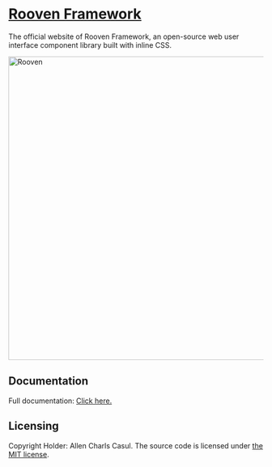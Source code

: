 # [Rooven Framework](https://roovenframework.com)

The official website of Rooven Framework, an open-source web user interface component library built with inline CSS.

<a href="https://roovenframework.com" target="_blank"><img src="https://cdn.jsdelivr.net/gh/allencasul/rooven-framework-official-website@master/src/client/assets/img/png/rooven-framework.png" alt="Rooven" style="max-width:100%;" width="600"></a>

## Documentation

Full documentation: [Click here.](https://roovenframework.com/rooven-documentation/)

## Licensing

Copyright Holder: Allen Charls Casul. The source code is licensed under [the MIT license](https://github.com/allencasul/rooven-framework-official-website/blob/main/LICENSE).